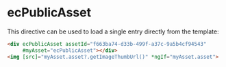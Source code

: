 # ecPublicAsset

This directive can be used to load a single entry directly from the template:

```html
<div ecPublicAsset assetId="f663ba74-d33b-499f-a37c-9a5b4cf94543"
     #myAsset="ecPublicAsset"></div>
<img [src]="myAsset.asset?.getImageThumbUrl()" *ngIf="myAsset.asset">
```